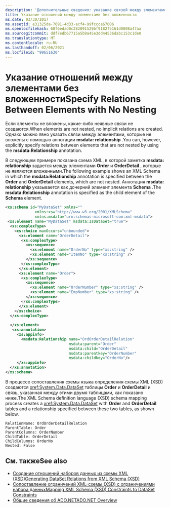 ```yaml
---
description: 'Дополнительные сведения: указание связей между элементами без вложения'
title: Указание отношений между элементами без вложенности
ms.date: 03/30/2017
ms.assetid: e31325da-7691-4d33-acf4-99fccca67006
ms.openlocfilehash: 68f6edad0c282091529bf9182f5161d0808a47aa
ms.sourcegitcommit: ddf7edb67715a5b9a45e3dd44536dabc153c1de0
ms.translationtype: MT
ms.contentlocale: ru-RU
ms.lasthandoff: 02/06/2021
ms.locfileid: "99651630"
---
```

# <a name="specify-relations-between-elements-with-no-nesting"></a><span data-ttu-id="df9d9-103">Указание отношений между элементами без вложенности</span><span class="sxs-lookup"><span data-stu-id="df9d9-103">Specify Relations Between Elements with No Nesting</span></span>

<span data-ttu-id="df9d9-104">Если элементы не вложены, какие-либо неявные связи не создаются.</span><span class="sxs-lookup"><span data-stu-id="df9d9-104">When elements are not nested, no implicit relations are created.</span></span> <span data-ttu-id="df9d9-105">Однако можно явно указать связи между элементами, которые не вложены с помощью аннотации **msdata: relationship** .</span><span class="sxs-lookup"><span data-stu-id="df9d9-105">You can, however, explicitly specify relations between elements that are not nested by using the **msdata:Relationship** annotation.</span></span>  
  
 <span data-ttu-id="df9d9-106">В следующем примере показана схема XML, в которой заметка **msdata: relationship** задается между элементами **Order** и **OrderDetail** , которые не являются вложенными.</span><span class="sxs-lookup"><span data-stu-id="df9d9-106">The following example shows an XML Schema in which the **msdata:Relationship** annotation is specified between the **Order** and **OrderDetail** elements, which are not nested.</span></span> <span data-ttu-id="df9d9-107">Аннотация **msdata: relationship** указывается как дочерний элемент элемента **Schema** .</span><span class="sxs-lookup"><span data-stu-id="df9d9-107">The **msdata:Relationship** annotation is specified as the child element of the **Schema** element.</span></span>  
  
```xml  
<xs:schema id="MyDataSet" xmlns=""
             xmlns:xs="http://www.w3.org/2001/XMLSchema"
             xmlns:msdata="urn:schemas-microsoft-com:xml-msdata">  
 <xs:element name="MyDataSet" msdata:IsDataSet="true">  
  <xs:complexType>  
    <xs:choice maxOccurs="unbounded">  
      <xs:element name="OrderDetail">  
       <xs:complexType>  
         <xs:sequence>  
           <xs:element name="OrderNo" type="xs:string" />  
           <xs:element name="ItemNo" type="xs:string" />  
         </xs:sequence>  
       </xs:complexType>  
      </xs:element>  
      <xs:element name="Order">  
       <xs:complexType>  
         <xs:sequence>  
           <xs:element name="OrderNumber" type="xs:string" />  
           <xs:element name="EmpNumber" type="xs:string" />  
         </xs:sequence>  
       </xs:complexType>  
      </xs:element>  
    </xs:choice>  
  </xs:complexType>  
  
  </xs:element>  
   <xs:annotation>  
     <xs:appinfo>  
       <msdata:Relationship name="OrdOrderDetailRelation"  
                            msdata:parent="Order"
                            msdata:child="OrderDetail"
                            msdata:parentkey="OrderNumber"
                            msdata:childkey="OrderNo"/>  
     </xs:appinfo>  
  </xs:annotation>  
</xs:schema>  
```  
  
 <span data-ttu-id="df9d9-108">В процессе сопоставления схемы языка определения схемы XML (XSD) создаются <xref:System.Data.DataSet> таблицы **Order** и **OrderDetail** и связь, указанная между этими двумя таблицами, как показано ниже.</span><span class="sxs-lookup"><span data-stu-id="df9d9-108">The XML Schema definition language (XSD) schema mapping process creates a <xref:System.Data.DataSet> with **Order** and **OrderDetail** tables and a relationship specified between these two tables, as shown below.</span></span>  
  
```text  
RelationName: OrdOrderDetailRelation  
ParentTable: Order  
ParentColumns: OrderNumber
ChildTable: OrderDetail  
ChildColumns: OrderNo
Nested: False  
```  
  
## <a name="see-also"></a><span data-ttu-id="df9d9-109">См. также</span><span class="sxs-lookup"><span data-stu-id="df9d9-109">See also</span></span>

- [<span data-ttu-id="df9d9-110">Создание отношений наборов данных из схемы XML (XSD)</span><span class="sxs-lookup"><span data-stu-id="df9d9-110">Generating DataSet Relations from XML Schema (XSD)</span></span>](generating-dataset-relations-from-xml-schema-xsd.md)
- [<span data-ttu-id="df9d9-111">Сопоставление ограничений XML-схемы (XSD) с ограничениями набора данных</span><span class="sxs-lookup"><span data-stu-id="df9d9-111">Mapping XML Schema (XSD) Constraints to DataSet Constraints</span></span>](mapping-xml-schema-xsd-constraints-to-dataset-constraints.md)
- [<span data-ttu-id="df9d9-112">Общие сведения об ADO.NET</span><span class="sxs-lookup"><span data-stu-id="df9d9-112">ADO.NET Overview</span></span>](../ado-net-overview.md)
